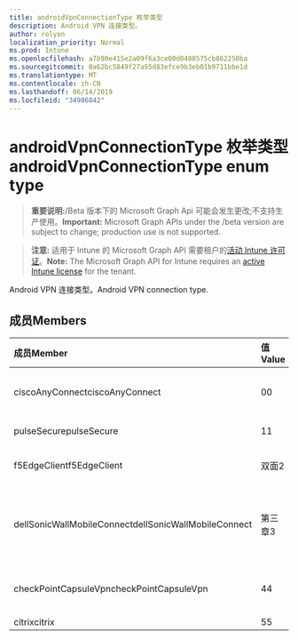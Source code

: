 ```yaml
---
title: androidVpnConnectionType 枚举类型
description: Android VPN 连接类型。
author: rolyon
localization_priority: Normal
ms.prod: Intune
ms.openlocfilehash: a7b90e415e2a09f6a3ce00d0408575cb862250ba
ms.sourcegitcommit: 0a62bc5849f27a55d83efce9b3eb01b9711bbe1d
ms.translationtype: MT
ms.contentlocale: zh-CN
ms.lasthandoff: 06/14/2019
ms.locfileid: "34986842"
---
```

# <a name="androidvpnconnectiontype-enum-type"></a><span data-ttu-id="364a6-103">androidVpnConnectionType 枚举类型</span><span class="sxs-lookup"><span data-stu-id="364a6-103">androidVpnConnectionType enum type</span></span>

> <span data-ttu-id="364a6-104">**重要说明:**/Beta 版本下的 Microsoft Graph Api 可能会发生更改;不支持生产使用。</span><span class="sxs-lookup"><span data-stu-id="364a6-104">**Important:** Microsoft Graph APIs under the /beta version are subject to change; production use is not supported.</span></span>

> <span data-ttu-id="364a6-105">**注意:** 适用于 Intune 的 Microsoft Graph API 需要租户的[活动 Intune 许可证](https://go.microsoft.com/fwlink/?linkid=839381)。</span><span class="sxs-lookup"><span data-stu-id="364a6-105">**Note:** The Microsoft Graph API for Intune requires an [active Intune license](https://go.microsoft.com/fwlink/?linkid=839381) for the tenant.</span></span>

<span data-ttu-id="364a6-106">Android VPN 连接类型。</span><span class="sxs-lookup"><span data-stu-id="364a6-106">Android VPN connection type.</span></span>

## <a name="members"></a><span data-ttu-id="364a6-107">成员</span><span class="sxs-lookup"><span data-stu-id="364a6-107">Members</span></span>
|<span data-ttu-id="364a6-108">成员</span><span class="sxs-lookup"><span data-stu-id="364a6-108">Member</span></span>|<span data-ttu-id="364a6-109">值</span><span class="sxs-lookup"><span data-stu-id="364a6-109">Value</span></span>|<span data-ttu-id="364a6-110">说明</span><span class="sxs-lookup"><span data-stu-id="364a6-110">Description</span></span>|
|:---|:---|:---|
|<span data-ttu-id="364a6-111">ciscoAnyConnect</span><span class="sxs-lookup"><span data-stu-id="364a6-111">ciscoAnyConnect</span></span>|<span data-ttu-id="364a6-112">0</span><span class="sxs-lookup"><span data-stu-id="364a6-112">0</span></span>|<span data-ttu-id="364a6-113">Cisco AnyConnect。</span><span class="sxs-lookup"><span data-stu-id="364a6-113">Cisco AnyConnect.</span></span>|
|<span data-ttu-id="364a6-114">pulseSecure</span><span class="sxs-lookup"><span data-stu-id="364a6-114">pulseSecure</span></span>|<span data-ttu-id="364a6-115">1</span><span class="sxs-lookup"><span data-stu-id="364a6-115">1</span></span>|<span data-ttu-id="364a6-116">脉冲安全。</span><span class="sxs-lookup"><span data-stu-id="364a6-116">Pulse Secure.</span></span>|
|<span data-ttu-id="364a6-117">f5EdgeClient</span><span class="sxs-lookup"><span data-stu-id="364a6-117">f5EdgeClient</span></span>|<span data-ttu-id="364a6-118">双面</span><span class="sxs-lookup"><span data-stu-id="364a6-118">2</span></span>|<span data-ttu-id="364a6-119">F5 边缘客户端。</span><span class="sxs-lookup"><span data-stu-id="364a6-119">F5 Edge Client.</span></span>|
|<span data-ttu-id="364a6-120">dellSonicWallMobileConnect</span><span class="sxs-lookup"><span data-stu-id="364a6-120">dellSonicWallMobileConnect</span></span>|<span data-ttu-id="364a6-121">第三章</span><span class="sxs-lookup"><span data-stu-id="364a6-121">3</span></span>|<span data-ttu-id="364a6-122">戴尔 SonicWALL 移动连接。</span><span class="sxs-lookup"><span data-stu-id="364a6-122">Dell SonicWALL Mobile Connection.</span></span>|
|<span data-ttu-id="364a6-123">checkPointCapsuleVpn</span><span class="sxs-lookup"><span data-stu-id="364a6-123">checkPointCapsuleVpn</span></span>|<span data-ttu-id="364a6-124">4</span><span class="sxs-lookup"><span data-stu-id="364a6-124">4</span></span>|<span data-ttu-id="364a6-125">检查点胶囊 VPN。</span><span class="sxs-lookup"><span data-stu-id="364a6-125">Check Point Capsule VPN.</span></span>|
|<span data-ttu-id="364a6-126">citrix</span><span class="sxs-lookup"><span data-stu-id="364a6-126">citrix</span></span>|<span data-ttu-id="364a6-127">5</span><span class="sxs-lookup"><span data-stu-id="364a6-127">5</span></span>|<span data-ttu-id="364a6-128">Citrix</span><span class="sxs-lookup"><span data-stu-id="364a6-128">Citrix</span></span>|





